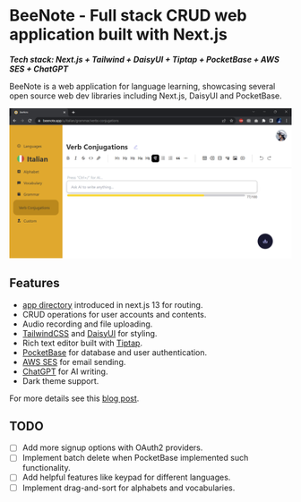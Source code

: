 # BeeNote - Full stack CRUD web application built with Next.js

***Tech stack: Next.js + Tailwind + DaisyUI + Tiptap + PocketBase + AWS SES + ChatGPT***

BeeNote is a web application for language learning, showcasing several open source web dev libraries including Next.js, DaisyUI and PocketBase. 

<img src="screenshot.png" style="zoom:80%;" />

## Features

- [app directory](https://beta.nextjs.org/docs/routing/fundamentals#the-app-directory) introduced in next.js 13 for routing.
- CRUD operations for user accounts and contents.
- Audio recording and file uploading.
- [TailwindCSS](https://tailwindcss.com/) and [DaisyUI](https://daisyui.com/) for styling.
- Rich text editor built with [Tiptap](https://tiptap.dev/).
- [PocketBase](https://pocketbase.io/) for database and user authentication.
- [AWS SES](https://aws.amazon.com/ses/) for email sending.
- [ChatGPT](https://platform.openai.com/docs/introduction) for AI writing.
- Dark theme support.

For more details see this [blog post](https://lifeitech.github.io/posts/beenote/). 

## TODO

- [ ] Add more signup options with OAuth2 providers.
- [ ] Implement batch delete when PocketBase implemented such functionality.
- [ ] Add helpful features like keypad for different languages.
- [ ] Implement drag-and-sort for alphabets and vocabularies.
